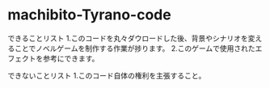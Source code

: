 # machibito-Tyrano-code

できることリスト
1.このコードを丸々ダウロードした後、背景やシナリオを変えることでノベルゲームを制作する作業が捗ります。
2.このゲームで使用されたエフェクトを参考にできます。

できないことリスト
1.このコード自体の権利を主張すること。
